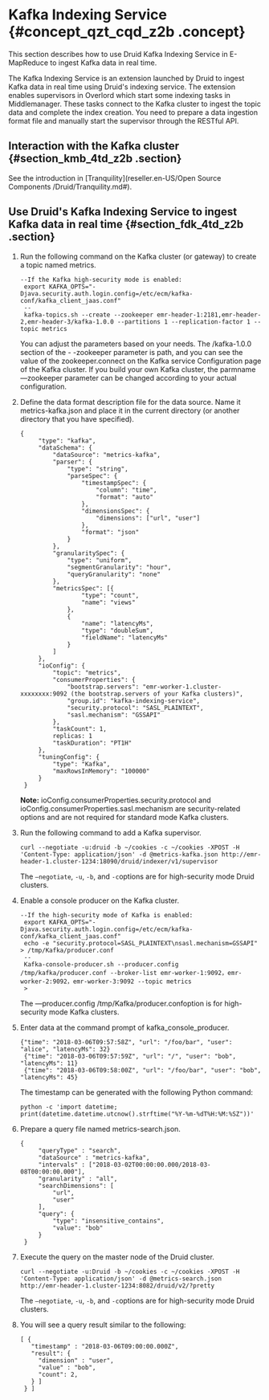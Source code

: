 # Kafka Indexing Service {#concept_qzt_cqd_z2b .concept}

This section describes how to use Druid Kafka Indexing Service in E-MapReduce to ingest Kafka data in real time.

The Kafka Indexing Service is an extension launched by Druid to ingest Kafka data in real time using Druid's indexing service. The extension enables supervisors in Overlord which start some indexing tasks in Middlemanager. These tasks connect to the Kafka cluster to ingest the topic data and complete the index creation. You need to prepare a data ingestion format file and manually start the supervisor through the RESTful API.

## Interaction with the Kafka cluster {#section_kmb_4td_z2b .section}

See the introduction in [Tranquility](reseller.en-US/Open Source Components /Druid/Tranquility.md#).

## Use Druid's Kafka Indexing Service to ingest Kafka data in real time {#section_fdk_4td_z2b .section}

1.  Run the following command on the Kafka cluster \(or gateway\) to create a topic named metrics.

    ```
    --If the Kafka high-security mode is enabled:
     export KAFKA_OPTS="-Djava.security.auth.login.config=/etc/ecm/kafka-conf/kafka_client_jaas.conf"
     --
     kafka-topics.sh --create --zookeeper emr-header-1:2181,emr-header-2,emr-header-3/kafka-1.0.0 --partitions 1 --replication-factor 1 --topic metrics
    ```

    You can adjust the parameters based on your needs. The /kafka-1.0.0 section of the - -zookeeper parameter is path, and you can see the value of the zookeeper.connect on the Kafka service Configuration page of the Kafka cluster. If you build your own Kafka cluster, the parmname —zookeeper parameter can be changed according to your actual configuration.

2.  Define the data format description file for the data source. Name it metrics-kafka.json and place it in the current directory \(or another directory that you have specified\).

    ```
    {
         "type": "kafka",
         "dataSchema": {
             "dataSource": "metrics-kafka",
             "parser": {
                 "type": "string",
                 "parseSpec": {
                     "timestampSpec": {
                         "column": "time",
                         "format": "auto"
                     },
                     "dimensionsSpec": {
                         "dimensions": ["url", "user"]
                     },
                     "format": "json"
                 }
             },
             "granularitySpec": {
                 "type": "uniform",
                 "segmentGranularity": "hour",
                 "queryGranularity": "none"
             },
             "metricsSpec": [{
                     "type": "count",
                     "name": "views"
                 },
                 {
                     "name": "latencyMs",
                     "type": "doubleSum",
                     "fieldName": "latencyMs"
                 }
             ]
         },
         "ioConfig": {
             "topic": "metrics",
             "consumerProperties": {
                 "bootstrap.servers": "emr-worker-1.cluster-xxxxxxxx:9092 (the bootstrap.servers of your Kafka clusters)",
                 "group.id": "kafka-indexing-service",
                 "security.protocol": "SASL_PLAINTEXT",
                 "sasl.mechanism": "GSSAPI"
             },
             "taskCount": 1,
             replicas: 1
             "taskDuration": "PT1H"
         },
         "tuningConfig": {
             "type": "Kafka",
             "maxRowsInMemory": "100000"
         }
     }
    ```

    **Note:** ioConfig.consumerProperties.security.protocol and ioConfig.consumerProperties.sasl.mechanism are security-related options and are not required for standard mode Kafka clusters.

3.  Run the following command to add a Kafka supervisor.

    ```
    curl --negotiate -u:druid -b ~/cookies -c ~/cookies -XPOST -H 'Content-Type: application/json' -d @metrics-kafka.json http://emr-header-1.cluster-1234:18090/druid/indexer/v1/supervisor
    ```

    The `—negotiate`, `-u`, `-b`, and `-c`options are for high-security mode Druid clusters.

4.  Enable a console producer on the Kafka cluster.

    ```
    --If the high-security mode of Kafka is enabled:
     export KAFKA_OPTS="-Djava.security.auth.login.config=/etc/ecm/kafka-conf/kafka_client_jaas.conf"
     echo -e "security.protocol=SASL_PLAINTEXT\nsasl.mechanism=GSSAPI" > /tmp/Kafka/producer.conf
     --
     Kafka-console-producer.sh --producer.config /tmp/kafka/producer.conf --broker-list emr-worker-1:9092，emr-worker-2:9092，emr-worker-3:9092 --topic metrics
     >
    ```

    The —producer.config /tmp/Kafka/producer.confoption is for high-security mode Kafka clusters.

5.  Enter data at the command prompt of kafka\_console\_producer.

    ```
    {"time": "2018-03-06T09:57:58Z", "url": "/foo/bar", "user": "alice", "latencyMs": 32}
     {"time": "2018-03-06T09:57:59Z", "url": "/", "user": "bob", "latencyMs": 11}
     {"time": "2018-03-06T09:58:00Z", "url": "/foo/bar", "user": "bob", "latencyMs": 45}
    ```

    The timestamp can be generated with the following Python command:

    ```
    python -c 'import datetime; print(datetime.datetime.utcnow().strftime("%Y-%m-%dT%H:%M:%SZ"))'
    ```

6.  Prepare a query file named metrics-search.json.

    ```
    {
         "queryType" : "search",
         "dataSource" : "metrics-kafka",
         "intervals" : ["2018-03-02T00:00:00.000/2018-03-08T00:00:00.000"],
         "granularity" : "all",
         "searchDimensions": [
             "url",
             "user"
         ],
         "query": {
             "type": "insensitive_contains",
             "value": "bob"
         }
     }
    ```

7.  Execute the query on the master node of the Druid cluster.

    ```
    curl --negotiate -u:Druid -b ~/cookies -c ~/cookies -XPOST -H 'Content-Type: application/json' -d @metrics-search.json http://emr-header-1.cluster-1234:8082/druid/v2/?pretty
    ```

    The `—negotiate`, `-u`, `-b`, and `-c`options are for high-security mode Druid clusters.

8.  You will see a query result similar to the following:

    ```
    [ {
       "timestamp" : "2018-03-06T09:00:00.000Z",
       "result": {
         "dimension" : "user",
         "value" : "bob",
         "count": 2,
       } ]
     } ]
    ```


